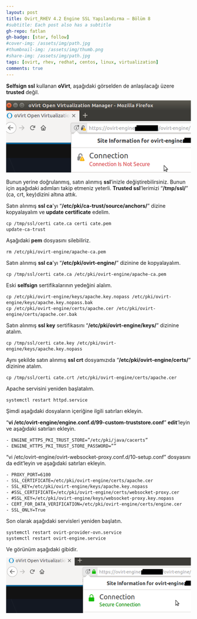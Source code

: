 ```yaml
---
layout: post
title: Ovirt_RHEV 4.2 Engine SSL Yapılandırma – Bölüm 8
#subtitle: Each post also has a subtitle
gh-repo: fatlan
gh-badge: [star, follow]
#cover-img: /assets/img/path.jpg
#thumbnail-img: /assets/img/thumb.png
#share-img: /assets/img/path.jpg
tags: [ovirt, rhev, redhat, centos, linux, virtualization]
comments: true
---
```

**Selfsign ssl** kullanan **oVirt**, aşağıdaki görselden de anlaşılacağı üzere **trusted** değil.

![Crepe](assets/img/ovirt42-ssl-con/ovirt42-ssl-co01.png)

Bunun yerine doğrulanmış, satın alınmış **ssl**’inizle değiştirebilirsiniz. Bunun için aşağıdaki adımları takip etmeniz yeterli. **Trusted ssl**’lerimizi “**/tmp/ssl/**” (ca, crt, key)dizini altına attık.

Satın alınmış **ssl ca**'yı “**/etc/pki/ca-trust/source/anchors/**” dizine kopyalayalım ve **update certificate** edelim.

~~~
cp /tmp/ssl/certi cate.ca certi cate.pem
update-ca-trust
~~~

Aşağıdaki **pem** dosyasını silebiliriz.

~~~
rm /etc/pki/ovirt-engine/apache-ca.pem
~~~

Satın alınmış **ssl ca**'yı “**/etc/pki/ovirt-engine/**” dizinine de kopyalayalım.

~~~
cp /tmp/ssl/certi cate.ca /etc/pki/ovirt-engine/apache-ca.pem
~~~

Eski **selfsign** sertifikalarının yedeğini alalım.

~~~
cp /etc/pki/ovirt-engine/keys/apache.key.nopass /etc/pki/ovirt-engine/keys/apache.key.nopass.bak
cp /etc/pki/ovirt-engine/certs/apache.cer /etc/pki/ovirt-engine/certs/apache.cer.bak
~~~

Satın alınmış **ssl key** sertifikasını “**/etc/pki/ovirt-engine/keys/**” dizinine atalım.

~~~
cp /tmp/ssl/certi cate.key /etc/pki/ovirt-engine/keys/apache.key.nopass
~~~

Aynı şekilde satın alınmış **ssl crt** dosyamızıda “**/etc/pki/ovirt-engine/certs/**” dizinine atalım.

~~~
cp /tmp/ssl/certi cate.crt /etc/pki/ovirt-engine/certs/apache.cer
~~~

Apache servisini yeniden başlatalım.

~~~
systemctl restart httpd.service
~~~

Şimdi aşağıdaki dosyaların içeriğine ilgili satırları ekleyin.

“**vi /etc/ovirt-engine/engine.conf.d/99-custom-truststore.conf**” **edit**‘leyin ve aşağıdaki satırları ekleyin.

~~~
- ENGINE_HTTPS_PKI_TRUST_STORE=”/etc/pki/java/cacerts”
- ENGINE_HTTPS_PKI_TRUST_STORE_PASSWORD=””
~~~

“vi /etc/ovirt-engine/ovirt-websocket-proxy.conf.d/10-setup.conf” dosyasını da edit‘leyin ve aşağıdaki satırları ekleyin.

~~~
- PROXY_PORT=6100
- SSL_CERTIFICATE=/etc/pki/ovirt-engine/certs/apache.cer
- SSL_KEY=/etc/pki/ovirt-engine/keys/apache.key.nopass
- #SSL_CERTIFICATE=/etc/pki/ovirt-engine/certs/websocket-proxy.cer
- #SSL_KEY=/etc/pki/ovirt-engine/keys/websocket-proxy.key.nopass
- CERT_FOR_DATA_VERIFICATION=/etc/pki/ovirt-engine/certs/engine.cer
- SSL_ONLY=True
~~~

Son olarak aşağıdaki servisleri yeniden başlatın.

~~~
systemctl restart ovirt-provider-ovn.service
systemctl restart ovirt-engine.service
~~~

Ve görünüm aşağıdaki gibidir.

![Crepe](assets/img/ovirt42-ssl-con/ovirt42-ssl-co02.png)
